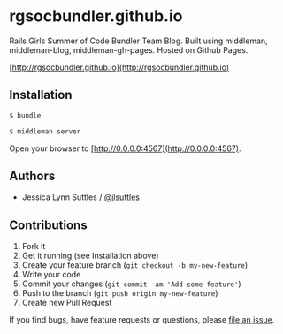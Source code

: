 # rgsocbundler.github.io

Rails Girls Summer of Code Bundler Team Blog.
Built using middleman, middleman-blog, middleman-gh-pages.
Hosted on Github Pages.

[http://rgsocbundler.github.io](http://rgsocbundler.github.io)

## Installation

```bash
$ bundle
```

```bash
$ middleman server
```

Open your browser to [http://0.0.0.0:4567](http://0.0.0.0:4567).

## Authors

* Jessica Lynn Suttles / [@jlsuttles](https://github.com/jlsuttles)

## Contributions

1. Fork it
2. Get it running (see Installation above)
3. Create your feature branch (`git checkout -b my-new-feature`)
4. Write your code
5. Commit your changes (`git commit -am 'Add some feature'`)
6. Push to the branch (`git push origin my-new-feature`)
7. Create new Pull Request

If you find bugs, have feature requests or questions, please
[file an issue](https://github.com/RGSoCBundler/rgsocbunder.github.io/issues).
